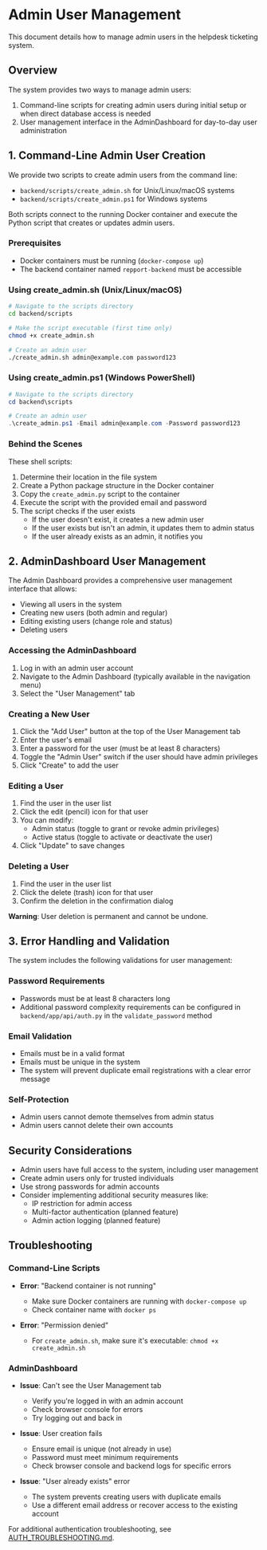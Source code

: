 # Admin User Management

This document details how to manage admin users in the helpdesk ticketing system.

## Overview

The system provides two ways to manage admin users:
1. Command-line scripts for creating admin users during initial setup or when direct database access is needed
2. User management interface in the AdminDashboard for day-to-day user administration

## 1. Command-Line Admin User Creation

We provide two scripts to create admin users from the command line:
- `backend/scripts/create_admin.sh` for Unix/Linux/macOS systems
- `backend/scripts/create_admin.ps1` for Windows systems

Both scripts connect to the running Docker container and execute the Python script that creates or updates admin users.

### Prerequisites

- Docker containers must be running (`docker-compose up`)
- The backend container named `repport-backend` must be accessible

### Using create_admin.sh (Unix/Linux/macOS)

```bash
# Navigate to the scripts directory
cd backend/scripts

# Make the script executable (first time only)
chmod +x create_admin.sh

# Create an admin user
./create_admin.sh admin@example.com password123
```

### Using create_admin.ps1 (Windows PowerShell)

```powershell
# Navigate to the scripts directory
cd backend\scripts

# Create an admin user
.\create_admin.ps1 -Email admin@example.com -Password password123
```

### Behind the Scenes

These shell scripts:
1. Determine their location in the file system
2. Create a Python package structure in the Docker container
3. Copy the `create_admin.py` script to the container
4. Execute the script with the provided email and password
5. The script checks if the user exists
   - If the user doesn't exist, it creates a new admin user
   - If the user exists but isn't an admin, it updates them to admin status
   - If the user already exists as an admin, it notifies you

## 2. AdminDashboard User Management

The Admin Dashboard provides a comprehensive user management interface that allows:
- Viewing all users in the system
- Creating new users (both admin and regular)
- Editing existing users (change role and status)
- Deleting users

### Accessing the AdminDashboard

1. Log in with an admin user account
2. Navigate to the Admin Dashboard (typically available in the navigation menu)
3. Select the "User Management" tab

### Creating a New User

1. Click the "Add User" button at the top of the User Management tab
2. Enter the user's email
3. Enter a password for the user (must be at least 8 characters)
4. Toggle the "Admin User" switch if the user should have admin privileges
5. Click "Create" to add the user

### Editing a User

1. Find the user in the user list
2. Click the edit (pencil) icon for that user
3. You can modify:
   - Admin status (toggle to grant or revoke admin privileges)
   - Active status (toggle to activate or deactivate the user)
4. Click "Update" to save changes

### Deleting a User

1. Find the user in the user list 
2. Click the delete (trash) icon for that user
3. Confirm the deletion in the confirmation dialog

**Warning**: User deletion is permanent and cannot be undone.

## 3. Error Handling and Validation

The system includes the following validations for user management:

### Password Requirements
- Passwords must be at least 8 characters long
- Additional password complexity requirements can be configured in `backend/app/api/auth.py` in the `validate_password` method

### Email Validation
- Emails must be in a valid format
- Emails must be unique in the system
- The system will prevent duplicate email registrations with a clear error message

### Self-Protection
- Admin users cannot demote themselves from admin status
- Admin users cannot delete their own accounts

## Security Considerations

- Admin users have full access to the system, including user management
- Create admin users only for trusted individuals
- Use strong passwords for admin accounts
- Consider implementing additional security measures like:
  - IP restriction for admin access
  - Multi-factor authentication (planned feature)
  - Admin action logging (planned feature)

## Troubleshooting

### Command-Line Scripts

- **Error**: "Backend container is not running"
  - Make sure Docker containers are running with `docker-compose up`
  - Check container name with `docker ps`

- **Error**: "Permission denied"
  - For `create_admin.sh`, make sure it's executable: `chmod +x create_admin.sh`

### AdminDashboard

- **Issue**: Can't see the User Management tab
  - Verify you're logged in with an admin account
  - Check browser console for errors
  - Try logging out and back in

- **Issue**: User creation fails
  - Ensure email is unique (not already in use)
  - Password must meet minimum requirements
  - Check browser console and backend logs for specific errors 

- **Issue**: "User already exists" error
  - The system prevents creating users with duplicate emails
  - Use a different email address or recover access to the existing account

For additional authentication troubleshooting, see [AUTH_TROUBLESHOOTING.md](./AUTH_TROUBLESHOOTING.md). 